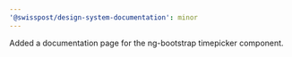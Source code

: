 ```yaml
---
'@swisspost/design-system-documentation': minor
---
```


Added a documentation page for the ng-bootstrap timepicker component.
